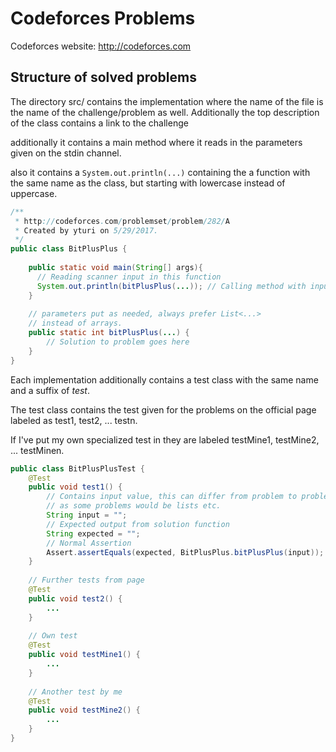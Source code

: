 # Codeforces Problems

Codeforces website: http://codeforces.com

## Structure of solved problems

The directory src/ contains the implementation where the name of the file is the 
name of the challenge/problem as well. Additionally the top description of the class
contains a link to the challenge

additionally it contains a main method where it reads in the parameters
given on the stdin channel. 

also it contains a `System.out.println(...)` containing the a function with the same name
as the class, but starting with lowercase instead of uppercase. 

```java
/**
 * http://codeforces.com/problemset/problem/282/A
 * Created by yturi on 5/29/2017.
 */
public class BitPlusPlus {
    
    public static void main(String[] args){
      // Reading scanner input in this function
      System.out.println(bitPlusPlus(...)); // Calling method with input values
    }
    
    // parameters put as needed, always prefer List<...>
    // instead of arrays.
    public static int bitPlusPlus(...) { 
        // Solution to problem goes here
    }
}
```

Each implementation additionally contains a test class with the same name and a suffix of 
*test*. 

The test class contains the test given for the problems on the official page labeled as
test1, test2, ... testn.

If I've put my own specialized test in they are labeled testMine1, testMine2, ... testMinen.

````java
public class BitPlusPlusTest {
    @Test
    public void test1() {
        // Contains input value, this can differ from problem to problem
        // as some problems would be lists etc. 
        String input = ""; 
        // Expected output from solution function
        String expected = "";
        // Normal Assertion
        Assert.assertEquals(expected, BitPlusPlus.bitPlusPlus(input));
    }
    
    // Further tests from page
    @Test
    public void test2() {
        ...
    }
    
    // Own test
    @Test
    public void testMine1() {
        ...
    }
    
    // Another test by me
    @Test
    public void testMine2() {
        ...
    }
}
````
